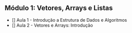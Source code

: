 ## Módulo 1: Vetores, Arrays e Listas

- [] Aula 1 - Introdução a Estrutura de Dados e Algoritmos
- [] Aula 2 - Vetores e Arrays: Introdução 